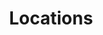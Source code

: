 ---
piece: map
chapter: dunkirk-harbor
published: true
title: Locations
description: Here are major locations located in the Lake Erie Plane.
credit:
src: http://app.orbitist.com/embed/525
---